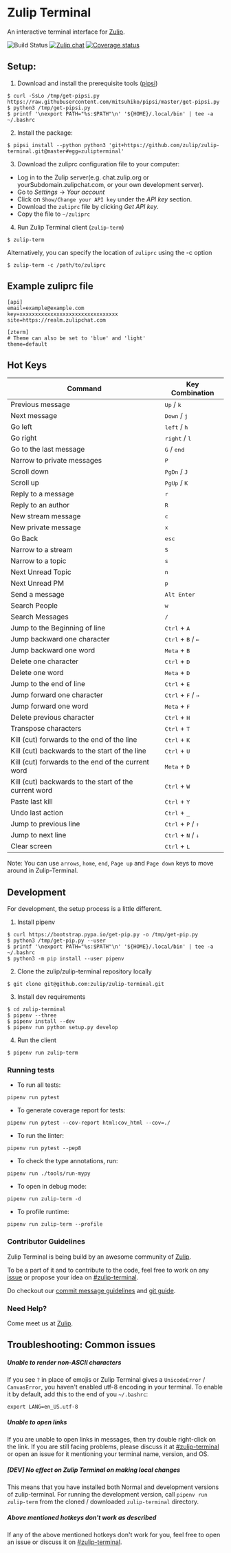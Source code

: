 # Zulip Terminal

An interactive terminal interface for [Zulip](https://zulipchat.com).

![Build Status](https://travis-ci.org/zulip/zulip-terminal.svg?branch=master)  [![Zulip chat](https://img.shields.io/badge/zulip-join_chat-brightgreen.svg)](https://chat.zulip.org/#narrow/stream/206-zulip-terminal)
 [![Coverage status](https://img.shields.io/codecov/c/github/zulip/zulip-terminal/master.svg)](
https://codecov.io/gh/zulip/zulip-terminal)
## Setup:

1. Download and install the prerequisite tools ([pipsi](https://github.com/mitsuhiko/pipsi))
```
$ curl -SsLo /tmp/get-pipsi.py https://raw.githubusercontent.com/mitsuhiko/pipsi/master/get-pipsi.py
$ python3 /tmp/get-pipsi.py
$ printf '\nexport PATH="%s:$PATH"\n' '${HOME}/.local/bin' | tee -a ~/.bashrc
```

2. Install the package:
```
$ pipsi install --python python3 'git+https://github.com/zulip/zulip-terminal.git@master#egg=zulipterminal'
```

3. Download the zuliprc configuration file to your computer:

- Log in to the Zulip server(e.g. chat.zulip.org or yourSubdomain.zulipchat.com, or your own development server).
- Go to _Settings_ -> _Your account_
- Click on `Show/Change your API key` under the _API key_ section.
- Download the `zuliprc` file by clicking _Get API key_.
- Copy the file to `~/zuliprc`

4. Run Zulip Terminal client (`zulip-term`)
```
$ zulip-term
```
Alternatively, you can specify the location of `zuliprc` using the -c option
```
$ zulip-term -c /path/to/zuliprc
```

## Example zuliprc file
```
[api]
email=example@example.com
key=xxxxxxxxxxxxxxxxxxxxxxxxxxxxxxxx
site=https://realm.zulipchat.com

[zterm]
# Theme can also be set to 'blue' and 'light'
theme=default
```

## Hot Keys
| Command                                               | Key Combination                               |
| ----------------------------------------------------- | --------------------------------------------- |
| Previous message                                      | <kbd>Up</kbd> / <kbd>k</kbd>                  |
| Next message                                          | <kbd>Down</kbd> / <kbd>j</kbd>                |
| Go left                                               | <kbd>left</kbd> / <kbd>h</kbd>                |
| Go right                                              | <kbd>right</kbd> / <kbd>l</kbd>               |
| Go to the last message                                | <kbd>G</kbd> / <kbd>end</kbd>                 |
| Narrow to private messages                            | <kbd>P</kbd>                                  |
| Scroll down                                           | <kbd>PgDn</kbd> / <kbd>J</kbd>                |
| Scroll up                                             | <kbd>PgUp</kbd> / <kbd>K</kbd>                |
| Reply to a message                                    | <kbd>r</kbd>                                  |
| Reply to an author                                    | <kbd>R</kbd>                                  |
| New stream message                                    | <kbd>c</kbd>                                  |
| New private message                                   | <kbd>x</kbd>                                  |
| Go Back                                               | <kbd>esc</kbd>                                |
| Narrow to a stream                                    | <kbd>S</kbd>                                  |
| Narrow to a topic                                     | <kbd>s</kbd>                                  |
| Next Unread Topic                                     | <kbd>n</kbd>                                  |
| Next Unread PM                                        | <kbd>p</kbd>                                  |
| Send a message                                        | <kbd>Alt Enter</kbd>                          |
| Search People                                         | <kbd>w</kbd>                                  |
| Search Messages                                       | <kbd>/</kbd>                                  |
| Jump to the Beginning of line                         | <kbd>Ctrl</kbd> + <kbd>A</kbd>                |
| Jump backward one character                           | <kbd>Ctrl</kbd> + <kbd>B</kbd> / <kbd>←</kbd> |
| Jump backward one word                                | <kbd>Meta</kbd> + <kbd>B</kbd>                |
| Delete one character                                  | <kbd>Ctrl</kbd> + <kbd>D</kbd>                |
| Delete one word                                       | <kbd>Meta</kbd> + <kbd>D</kbd>                |
| Jump to the end of line                               | <kbd>Ctrl</kbd> + <kbd>E</kbd>                |
| Jump forward one character                            | <kbd>Ctrl</kbd> + <kbd>F</kbd> / <kbd>→</kbd> |
| Jump forward one word                                 | <kbd>Meta</kbd> + <kbd>F</kbd>                |
| Delete previous character                             | <kbd>Ctrl</kbd> + <kbd>H</kbd>                |
| Transpose characters                                  | <kbd>Ctrl</kbd> + <kbd>T</kbd>                |
| Kill (cut) forwards to the end of the line            | <kbd>Ctrl</kbd> + <kbd>K</kbd>                |
| Kill (cut) backwards to the start of the line         | <kbd>Ctrl</kbd> + <kbd>U</kbd>                |
| Kill (cut) forwards to the end of the current word    | <kbd>Meta</kbd> + <kbd>D</kbd>                |
| Kill (cut) backwards to the start of the current word | <kbd>Ctrl</kbd> + <kbd>W</kbd>                |
| Paste last kill                                       | <kbd>Ctrl</kbd> + <kbd>Y</kbd>                |
| Undo last action                                      | <kbd>Ctrl</kbd> + <kbd>_</kbd>                |
| Jump to previous line                                 | <kbd>Ctrl</kbd> + <kbd>P</kbd> / <kbd>↑</kbd> |
| Jump to next line                                     | <kbd>Ctrl</kbd> + <kbd>N</kbd> / <kbd>↓</kbd> |
| Clear screen                                          | <kbd>Ctrl</kbd> + <kbd>L</kbd>                |

Note: You can use `arrows`, `home`, `end`, `Page up` and `Page down` keys to move around in Zulip-Terminal.

## Development

For development, the setup process is a little different.

1. Install pipenv
```
$ curl https://bootstrap.pypa.io/get-pip.py -o /tmp/get-pip.py
$ python3 /tmp/get-pip.py --user
$ printf '\nexport PATH="%s:$PATH"\n' '${HOME}/.local/bin' | tee -a ~/.bashrc
$ python3 -m pip install --user pipenv
```

2. Clone the zulip/zulip-terminal repository locally
```
$ git clone git@github.com:zulip/zulip-terminal.git
```

3. Install dev requirements
```
$ cd zulip-terminal
$ pipenv --three
$ pipenv install --dev
$ pipenv run python setup.py develop
```

4. Run the client
```
$ pipenv run zulip-term
```

### Running tests

* To run all tests:
```
pipenv run pytest
```

* To generate coverage report for tests:
```
pipenv run pytest --cov-report html:cov_html --cov=./
```

* To run the linter:
```
pipenv run pytest --pep8
```

* To check the type annotations, run:
```
pipenv run ./tools/run-mypy
```

* To open in debug mode:
```
pipenv run zulip-term -d
```

* To profile runtime:
```
pipenv run zulip-term --profile
```

### Contributor Guidelines

Zulip Terminal is being build by an awesome community of [Zulip](https://zulipchat.com/team).

To be a part of it and to contribute to the code, feel free to work on any [issue](https://github.com/zulip/zulip-terminal/issues) or propose your idea on
[#zulip-terminal](https://chat.zulip.org/#narrow/stream/206-zulip-terminal).

Do checkout our [commit message guidelines](http://zulip.readthedocs.io/en/latest/contributing/version-control.html) and
[git guide](http://zulip.readthedocs.io/en/latest/git/index.html).

### **Need Help?**
Come meet us at [Zulip](https://chat.zulip.org/#narrow/stream/206-zulip-terminal).

Troubleshooting: Common issues
------------------------------

##### Unable to render non-ASCII characters

If you see `?` in place of emojis or Zulip Terminal gives a `UnicodeError` / `CanvasError`, you haven't enabled utf-8
encoding in your terminal. To enable it by default, add this to the end of you `~/.bashrc`:

```
export LANG=en_US.utf-8
```

##### Unable to open links

If you are unable to open links in messages, then try double right-click on the link.
If you are still facing problems, please discuss it at
[#zulip-terminal](https://chat.zulip.org/#narrow/stream/206-zulip-terminal) or open an issue
for it mentioning your terminal name, version, and OS.

##### [DEV] No effect on Zulip Terminal on making local changes

This means that you have installed both Normal and development versions of zulip-terminal. For running the development version, call
`pipenv run zulip-term` from the cloned / downloaded `zulip-terminal` directory.

##### Above mentioned hotkeys don't work as described

If any of the above mentioned hotkeys don't work for you, feel free to open an issue or discuss it on [#zulip-terminal](https://chat.zulip.org/#narrow/stream/206-zulip-terminal).
